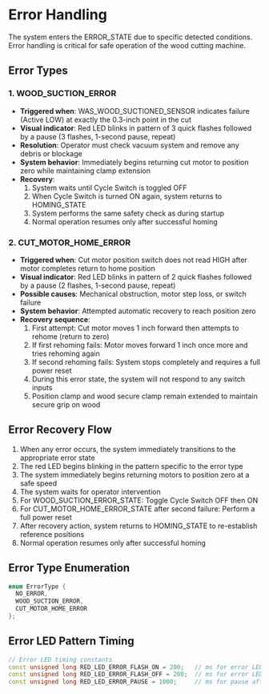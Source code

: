 # Error Handling

The system enters the ERROR_STATE due to specific detected conditions. Error handling is critical for safe operation of the wood cutting machine.

## Error Types

### 1. WOOD_SUCTION_ERROR
- **Triggered when**: WAS_WOOD_SUCTIONED_SENSOR indicates failure (Active LOW) at exactly the 0.3-inch point in the cut
- **Visual indicator**: Red LED blinks in pattern of 3 quick flashes followed by a pause (3 flashes, 1-second pause, repeat)
- **Resolution**: Operator must check vacuum system and remove any debris or blockage
- **System behavior**: Immediately begins returning cut motor to position zero while maintaining clamp extension
- **Recovery**: 
  1. System waits until Cycle Switch is toggled OFF
  2. When Cycle Switch is turned ON again, system returns to HOMING_STATE
  3. System performs the same safety check as during startup
  4. Normal operation resumes only after successful homing

### 2. CUT_MOTOR_HOME_ERROR
- **Triggered when**: Cut motor position switch does not read HIGH after motor completes return to home position
- **Visual indicator**: Red LED blinks in pattern of 2 quick flashes followed by a pause (2 flashes, 1-second pause, repeat)
- **Possible causes**: Mechanical obstruction, motor step loss, or switch failure
- **System behavior**: Attempted automatic recovery to reach position zero
- **Recovery sequence**:
  1. First attempt: Cut motor moves 1 inch forward then attempts to rehome (return to zero)
  2. If first rehoming fails: Motor moves forward 1 inch once more and tries rehoming again
  3. If second rehoming fails: System stops completely and requires a full power reset
  4. During this error state, the system will not respond to any switch inputs
  5. Position clamp and wood secure clamp remain extended to maintain secure grip on wood

## Error Recovery Flow

1. When any error occurs, the system immediately transitions to the appropriate error state
2. The red LED begins blinking in the pattern specific to the error type
3. The system immediately begins returning motors to position zero at a safe speed
4. The system waits for operator intervention
5. For WOOD_SUCTION_ERROR_STATE: Toggle Cycle Switch OFF then ON
6. For CUT_MOTOR_HOME_ERROR_STATE after second failure: Perform a full power reset
7. After recovery action, system returns to HOMING_STATE to re-establish reference positions
8. Normal operation resumes only after successful homing

## Error Type Enumeration

```cpp
enum ErrorType {
  NO_ERROR,
  WOOD_SUCTION_ERROR,
  CUT_MOTOR_HOME_ERROR
};
```

## Error LED Pattern Timing

```cpp
// Error LED timing constants
const unsigned long RED_LED_ERROR_FLASH_ON = 200;   // ms for error LED flash on time
const unsigned long RED_LED_ERROR_FLASH_OFF = 200;  // ms for error LED flash off time
const unsigned long RED_LED_ERROR_PAUSE = 1000;     // ms for pause after error pattern
``` 